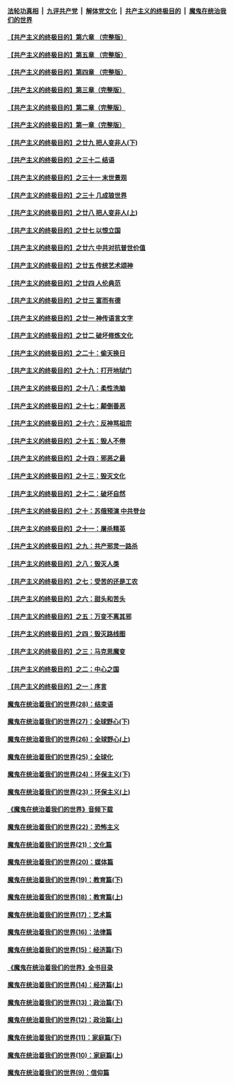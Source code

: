 

####  [法轮功真相](../../../../basic/blob/master/README.md?t=06251831) &nbsp;|&nbsp; [九评共产党](../../../../9ping.md/blob/master/README.md?t=06251831) &nbsp;|&nbsp; [解体党文化](../../../../jtdwh.md/blob/master/README.md?t=06251831)  &nbsp;|&nbsp; [共产主义的终极目的](../../../../gczydzjmd.md/blob/master/README.md?t=06251831) &nbsp;|&nbsp; [魔鬼在统治我们的世界](../../../../mgztzwmdsj.md/blob/master/README.md?t=06251831) 

#### [【共产主义的终极目的】第六章 （完整版）](../pages/nsc422/n11428913.md?t=06251831) 

#### [【共产主义的终极目的】第五章 （完整版）](../pages/nsc422/n11428912.md?t=06251831) 

#### [【共产主义的终极目的】第四章 （完整版）](../pages/nsc422/n11428907.md?t=06251831) 

#### [【共产主义的终极目的】第三章（完整版）](../pages/nsc422/n11428848.md?t=06251831) 

#### [【共产主义的终极目的】第二章（完整版）](../pages/nsc422/n11428831.md?t=06251831) 

#### [【共产主义的终极目的】第一章（完整版）](../pages/nsc422/n11417651.md?t=06251831) 

#### [【共产主义的终极目的】之廿九 把人变非人(下)](../pages/nsc422/n11344140.md?t=06251831) 

#### [【共产主义的终极目的】之三十二 结语](../pages/nsc422/n11360535.md?t=06251831) 

#### [【共产主义的终极目的】之三十一 末世景观](../pages/nsc422/n11351129.md?t=06251831) 

#### [【共产主义的终极目的】之三十 几成狼世界](../pages/nsc422/n11348280.md?t=06251831) 

#### [【共产主义的终极目的】之廿八 把人变非人(上)](../pages/nsc422/n11340492.md?t=06251831) 

#### [【共产主义的终极目的】之廿七 以恨立国](../pages/nsc422/n11336944.md?t=06251831) 

#### [【共产主义的终极目的】之廿六 中共对抗普世价值](../pages/nsc422/n11324785.md?t=06251831) 

#### [【共产主义的终极目的】之廿五 传统艺术颂神](../pages/nsc422/n11296396.md?t=06251831) 

#### [【共产主义的终极目的】之廿四 人伦典范](../pages/nsc422/n11296397.md?t=06251831) 

#### [【共产主义的终极目的】之廿三 富而有德](../pages/nsc422/n11283598.md?t=06251831) 

#### [【共产主义的终极目的】之廿一 神传语言文字](../pages/nsc422/n11263265.md?t=06251831) 

#### [【共产主义的终极目的】之廿二 破坏修炼文化](../pages/nsc422/n11245728.md?t=06251831) 

#### [【共产主义的终极目的】之二十：偷天换日](../pages/nsc422/n11238846.md?t=06251831) 

#### [【共产主义的终极目的】之十九：打开地狱门](../pages/nsc422/n11206376.md?t=06251831) 

#### [【共产主义的终极目的】之十八：柔性洗脑](../pages/nsc422/n11199994.md?t=06251831) 

#### [【共产主义的终极目的】之十七：颠倒善恶](../pages/nsc422/n11179782.md?t=06251831) 

#### [【共产主义的终极目的】之十六：反神骂祖宗](../pages/nsc422/n11166798.md?t=06251831) 

#### [【共产主义的终极目的】之十五：毁人不倦](../pages/nsc422/n11166792.md?t=06251831) 

#### [【共产主义的终极目的】之十四：邪恶之最](../pages/nsc422/n11150249.md?t=06251831) 

#### [【共产主义的终极目的】之十三：毁灭文化](../pages/nsc422/n11135227.md?t=06251831) 

#### [【共产主义的终极目的】之十二：破坏自然](../pages/nsc422/n11135214.md?t=06251831) 

#### [【共产主义的终极目的】之十：苏俄预演 中共登台](../pages/nsc422/n11118424.md?t=06251831) 

#### [【共产主义的终极目的】之十一：屠杀精英](../pages/nsc422/n11118442.md?t=06251831) 

#### [【共产主义的终极目的】之九：共产邪灵一路杀](../pages/nsc422/n11114139.md?t=06251831) 

#### [【共产主义的终极目的】之八：毁灭人类](../pages/nsc422/n11108503.md?t=06251831) 

#### [【共产主义的终极目的】之七：受苦的还是工农](../pages/nsc422/n11101809.md?t=06251831) 

#### [【共产主义的终极目的】之六：甜头和苦头](../pages/nsc422/n11096971.md?t=06251831) 

#### [【共产主义的终极目的】之五：万变不离其邪](../pages/nsc422/n11091285.md?t=06251831) 

#### [【共产主义的终极目的】之四：毁灭路线图](../pages/nsc422/n11086284.md?t=06251831) 

#### [【共产主义的终极目的】之三：马克思魔变](../pages/nsc422/n11061941.md?t=06251831) 

#### [【共产主义的终极目的】之二：中心之国](../pages/nsc422/n11047728.md?t=06251831) 

#### [【共产主义的终极目的】之一：序言](../pages/nsc422/n11086077.md?t=06251831) 

#### [魔鬼在统治着我们的世界(28)：结束语](../pages/nsc422/n10936246.md?t=06251831) 

#### [魔鬼在统治着我们的世界(27)：全球野心(下)](../pages/nsc422/n10928319.md?t=06251831) 

#### [魔鬼在统治着我们的世界(26)：全球野心(上)](../pages/nsc422/n10900318.md?t=06251831) 

#### [魔鬼在统治着我们的世界(25)：全球化](../pages/nsc422/n10788205.md?t=06251831) 

#### [魔鬼在统治着我们的世界(24)：环保主义(下)](../pages/nsc422/n10695307.md?t=06251831) 

#### [魔鬼在统治着我们的世界(23)：环保主义(上)](../pages/nsc422/n10688613.md?t=06251831) 

#### [《魔鬼在统治着我们的世界》音频下载](../pages/nsc422/n10635553.md?t=06251831) 

#### [魔鬼在统治着我们的世界(22)：恐怖主义](../pages/nsc422/n10614727.md?t=06251831) 

#### [魔鬼在统治着我们的世界(21)：文化篇](../pages/nsc422/n10597706.md?t=06251831) 

#### [魔鬼在统治着我们的世界(20)：媒体篇](../pages/nsc422/n10586579.md?t=06251831) 

#### [魔鬼在统治着我们的世界(19)：教育篇(下)](../pages/nsc422/n10564808.md?t=06251831) 

#### [魔鬼在统治着我们的世界(18)：教育篇(上)](../pages/nsc422/n10526970.md?t=06251831) 

#### [魔鬼在统治着我们的世界(17)：艺术篇](../pages/nsc422/n10499093.md?t=06251831) 

#### [魔鬼在统治着我们的世界(16)：法律篇](../pages/nsc422/n10485969.md?t=06251831) 

#### [魔鬼在统治着我们的世界(15)：经济篇(下)](../pages/nsc422/n10469975.md?t=06251831) 

#### [《魔鬼在统治着我们的世界》全书目录](../pages/nsc422/n10464261.md?t=06251831) 

#### [魔鬼在统治着我们的世界(14)：经济篇(上)](../pages/nsc422/n10457370.md?t=06251831) 

#### [魔鬼在统治着我们的世界(13)：政治篇(下)](../pages/nsc422/n10448270.md?t=06251831) 

#### [魔鬼在统治着我们的世界(12)：政治篇(上)](../pages/nsc422/n10444576.md?t=06251831) 

#### [魔鬼在统治着我们的世界(11)：家庭篇(下)](../pages/nsc422/n10440961.md?t=06251831) 

#### [魔鬼在统治着我们的世界(10)：家庭篇(上)](../pages/nsc422/n10435448.md?t=06251831) 

#### [魔鬼在统治着我们的世界(9)：信仰篇](../pages/nsc422/n10432159.md?t=06251831) 

